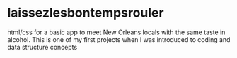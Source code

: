 # laissezlesbontempsrouler
 html/css for a basic app to meet New Orleans locals with the same taste in alcohol. 
This is one of my first projects when I was introduced to coding and data structure concepts 
